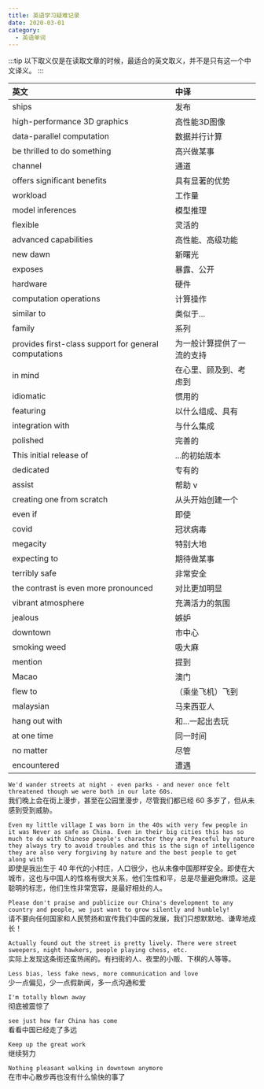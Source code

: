 ```yaml
---
title: 英语学习疑难记录
date: 2020-03-01
category:
  - 英语单词
---
```


<!-- more -->

:::tip
以下取义仅是在读取文章的时候，最适合的英文取义，并不是只有这一个中文译义。
:::


| 英文                                                  | 中译                       |
| :---------------------------------------------------- | :------------------------- |
| ships                                                 | 发布                       |
| high-performance 3D graphics                          | 高性能3D图像               |
| data-parallel computation                             | 数据并行计算               |
| be thrilled to do something                           | 高兴做某事                 |
| channel                                               | 通道                       |
| offers significant benefits                           | 具有显著的优势             |
| workload                                              | 工作量                     |
| model inferences                                      | 模型推理                   |
| flexible                                              | 灵活的                     |
| advanced capabilities                                 | 高性能、高级功能           |
| new dawn                                              | 新曙光                     |
| exposes                                               | 暴露、公开                 |
| hardware                                              | 硬件                       |
| computation operations                                | 计算操作                   |
| similar to                                            | 类似于...                  |
| family                                                | 系列                       |
| provides first-class support for general computations | 为一般计算提供了一流的支持 |
| in mind                                               | 在心里、顾及到、考虑到     |
| idiomatic                                             | 惯用的                     |
| featuring                                             | 以什么组成、具有           |
| integration with                                      | 与什么集成                 |
| polished                                              | 完善的                     |
| This initial release of                               | ...的初始版本              |
| dedicated                                             | 专有的                     |
| assist                                                | 帮助 v                     |
| creating one from scratch                             | 从头开始创建一个           |
| even if                                               | 即使                       |
| covid                                                 | 冠状病毒                   |
| megacity                                              | 特别大地                   |
| expecting to                                          | 期待做某事                 |
| terribly safe                                         | 非常安全                   |
| the contrast is even more pronounced                  | 对比更加明显               |
| vibrant atmosphere                                    | 充满活力的氛围             |
| jealous                                               | 嫉妒                       |
| downtown                                              | 市中心                     |
| smoking weed                                          | 吸大麻                     |
| mention                                               | 提到                       |
| Macao                                                 | 澳门                       |
| flew to                                               | （乘坐飞机）飞到           |
| malaysian                                             | 马来西亚人                 |
| hang out with                                         | 和...一起出去玩            |
| at one time                                           | 同一时间                   |
| no matter                                             | 尽管                       |
| encountered                                           | 遭遇                       |



`We'd wander streets at night - even parks - and never once felt threatened though we were both in our late 60s.`  
我们晚上会在街上漫步，甚至在公园里漫步，尽管我们都已经 60 多岁了，但从未感到受到威胁。

`Even my little village I was born in the 40s with very few people in it was Never as safe as China. Even in their big cities this has so much to do with Chinese people's character they are Peaceful by nature they always try to avoid troubles and this is the sign of intelligence they are also very forgiving by nature and the best people to get along with`  
即使是我出生于 40 年代的小村庄，人口很少，也从未像中国那样安全。即使在大城市，这也与中国人的性格有很大关系，他们生性和平，总是尽量避免麻烦。这是聪明的标志，他们生性非常宽容，是最好相处的人。

`Please don't praise and publicize our China's development to any country and people, we just want to grow silently and humblely!`  
请不要向任何国家和人民赞扬和宣传我们中国的发展，我们只想默默地、谦卑地成长！

`Actually found out the street is pretty lively. There were street sweepers, night hawkers, people playing chess, etc.`  
实际上发现这条街还蛮热闹的。有扫街的人、夜里的小贩、下棋的人等等。

`Less bias, less fake news, more communication and love`  
少一点偏见，少一点假新闻，多一点沟通和爱

`I'm totally blown away`  
彻底被震惊了

`see just how far China has come`  
看看中国已经走了多远

`Keep up the great work`  
继续努力

`Nothing pleasant walking in downtown anymore`  
在市中心散步再也没有什么愉快的事了
